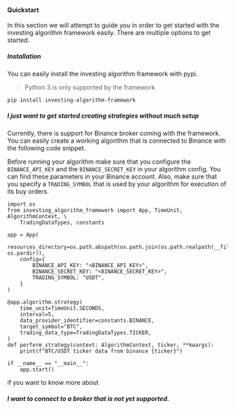 #### Quickstart
In this section we will attempt to guide you in order to get started with the investing algorithm framework easily. 
There are multiple options to get started.


##### Installation
You can easily install the investing algorithm framework with pypi.

> Python 3 is only supported by the framework

```shell
pip install investing-algorithm-framework
```

##### I just want to get started creating strategies without much setup
Currently, there is support for Binance broker coming with the framework. 
You can easily create a working algorithm that is connected to Binance with the following code snippet.

Before running your algorithm make sure that you configure the `BINANCE_API_KEY` and the `BINANCE_SECRET_KEY` in your
algorithm config. You can find these parameters in your Binance account. Also, make sure that you 
specify a `TRADING_SYMBOL` that is used by your algorithm for execution of its buy orders.

```python3
import os
from investing_algorithm_framework import App, TimeUnit, AlgorithmContext, \
    TradingDataTypes, constants

app = App(
    resources_directory=os.path.abspath(os.path.join(os.path.realpath(__file__), os.pardir)),
    config={
        BINANCE_API_KEY: "<BINANCE_API_KEY>",
        BINANCE_SECRET_KEY: "<BINANCE_SECRET_KEY>",
        TRADING_SYMBOL: "USDT",
    }
)

@app.algorithm.strategy(
    time_unit=TimeUnit.SECONDS,
    interval=5,
    data_provider_identifier=constants.BINANCE,
    target_symbol="BTC",
    trading_data_type=TradingDataTypes.TICKER,
)
def perform_strategy(context: AlgorithmContext, ticker, **kwargs):
    print(f"BTC/USDT ticker data from binance {ticker}")

if __name__ == "__main__":
    app.start()
```

if you want to know more about 


##### I want to connect to a broker that is not yet supported.